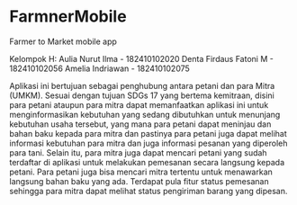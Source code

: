 # FarmnerMobile
Farmer to Market mobile app

Kelompok H: 
Aulia Nurut Ilma - 182410102020
Denta Firdaus Fatoni M - 182410102056
Amelia Indriawan - 182410102075

Aplikasi ini bertujuan sebagai penghubung antara petani dan para Mitra (UMKM).
Sesuai dengan tujuan SDGs 17 yang bertema kemitraan, disini para petani ataupun para mitra dapat memanfaatkan aplikasi ini untuk menginformasikan kebutuhan yang sedang dibutuhkan untuk menunjang kebutuhan usaha tersebut, yang mana para petani dapat meninjau dan bahan baku kepada para mitra dan pastinya para petani juga dapat melihat informasi kebutuhan para mitra dan juga informasi pesanan yang diperoleh para tani.
Selain itu, para mitra juga dapat mencari petani yang sudah terdaftar di aplikasi untuk melakukan pemesanan secara langsung kepada petani. Para petani juga bisa mencari mitra tertentu untuk menawarkan langsung bahan baku yang ada. Terdapat pula fitur status pemesanan sehingga para mitra dapat melihat status pengiriman barang yang dipesan.
